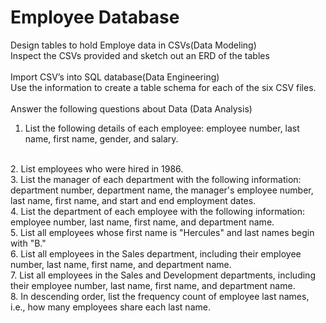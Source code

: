 # Employee Database
Design tables to hold Employe data in CSVs(Data Modeling)
<br>
Inspect the CSVs provided and sketch out an ERD of the tables
<br>
<br>
Import CSV’s into SQL database(Data Engineering)
<br>
Use the information to create a table schema for each of the six CSV files.
<br>
<br>
Answer the following questions about Data (Data Analysis)
1. List the following details of each employee: employee number, last name, first name, gender, and salary.
<br>
2. List employees who were hired in 1986.
<br>
3. List the manager of each department with the following information: department number, department name, the manager's employee number, last name, first name, and start and end employment dates.
<br>
4. List the department of each employee with the following information: employee number, last name, first name, and department name.
<br>
5. List all employees whose first name is "Hercules" and last names begin with "B."
<br>
6. List all employees in the Sales department, including their employee number, last name, first name, and department name.
<br>
7. List all employees in the Sales and Development departments, including their employee number, last name, first name, and department name.
<br>
8. In descending order, list the frequency count of employee last names, i.e., how many employees share each last name.




